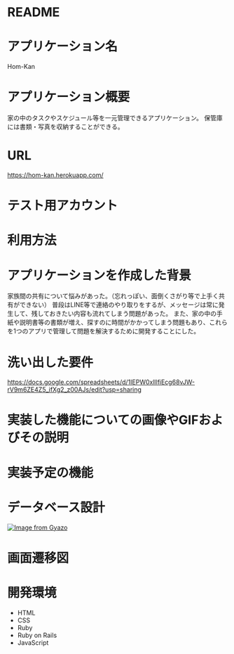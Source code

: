 # README

# アプリケーション名
Hom-Kan

# アプリケーション概要
家の中のタスクやスケジュール等を一元管理できるアプリケーション。
保管庫には書類・写真を収納することができる。

# URL
https://hom-kan.herokuapp.com/

# テスト用アカウント

# 利用方法

# アプリケーションを作成した背景
家族間の共有について悩みがあった。（忘れっぽい、面倒くさがり等で上手く共有ができない）
普段はLINE等で連絡のやり取りをするが、メッセージは常に発生して、残しておきたい内容も流れてしまう問題があった。
また、家の中の手紙や説明書等の書類が増え、探すのに時間がかかってしまう問題もあり、これらを1つのアプリで管理して問題を解決するために開発することにした。

# 洗い出した要件
https://docs.google.com/spreadsheets/d/1IEPW0xlllfiEcg68vJW-rV9m6ZE4Z5_ifXg2_z00AJs/edit?usp=sharing

# 実装した機能についての画像やGIFおよびその説明

# 実装予定の機能

# データベース設計
[![Image from Gyazo](https://i.gyazo.com/93d88a8c658ff48b4999abe4436f97d9.png)](https://gyazo.com/93d88a8c658ff48b4999abe4436f97d9)

# 画面遷移図

# 開発環境
* HTML
* CSS
* Ruby
* Ruby on Rails
* JavaScript

